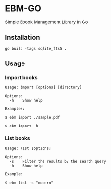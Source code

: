 # EBM-GO

Simple Ebook Management Library In Go

## Installation

    go build -tags sqlite_fts5 .

## Usage 

### Import books

    Usage: import [options] [directory]

    Options:
      -h	Show help
    
    Examples:

    $ ebm import ./sample.pdf
    
    $ ebm import -h

### List books

    Usage: list [options]

    Options:
      -s    Filter the results by the search query
      -h	Show help

    Example:

    $ ebm list -s "modern"
